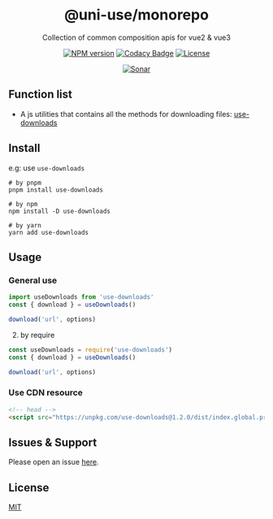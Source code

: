 <div style="text-align: center;" align="center">

# @uni-use/monorepo

Collection of common composition apis for vue2 & vue3

[![NPM version][npm-image]][npm-url]
[![Codacy Badge][codacy-image]][codacy-url]
[![License][license-image]][license-url]

[![Sonar][sonar-image]][sonar-url]

</div>

## Function list

- A js utilities that contains all the methods for downloading files: [use-downloads](https://github.com/saqqdy/uni-use/tree/master/packages/use-downloads)

## Install

e.g: use `use-downloads`

```shell
# by pnpm
pnpm install use-downloads

# by npm
npm install -D use-downloads

# by yarn
yarn add use-downloads
```

## Usage

### General use

```js
import useDownloads from 'use-downloads'
const { download } = useDownloads()

download('url', options)
```

2. by require

```js
const useDownloads = require('use-downloads')
const { download } = useDownloads()

download('url', options)
```

### Use CDN resource

```html
<!-- head -->
<script src="https://unpkg.com/use-downloads@1.2.0/dist/index.global.prod.js"></script>
```

## Issues & Support

Please open an issue [here](https://github.com/saqqdy/uni-use/issues).

## License

[MIT](LICENSE)

[npm-image]: https://img.shields.io/npm/v/@uni-use/monorepo.svg?style=flat-square
[npm-url]: https://npmjs.org/package/@uni-use/monorepo
[codacy-image]: https://app.codacy.com/project/badge/Grade/f70d4880e4ad4f40aa970eb9ee9d0696
[codacy-url]: https://www.codacy.com/gh/saqqdy/@uni-use/monorepo/dashboard?utm_source=github.com&utm_medium=referral&utm_content=saqqdy/@uni-use/monorepo&utm_campaign=Badge_Grade
[license-image]: https://img.shields.io/badge/License-MIT-blue.svg
[license-url]: LICENSE
[sonar-image]: https://sonarcloud.io/api/project_badges/quality_gate?project=saqqdy_uni-use
[sonar-url]: https://sonarcloud.io/dashboard?id=saqqdy_uni-use

